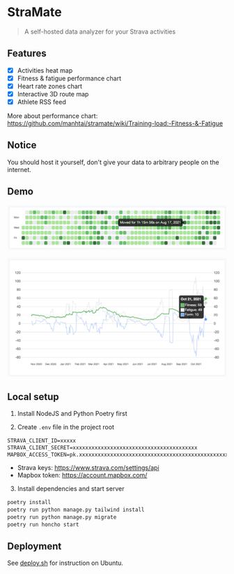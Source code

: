 # StraMate

> A self-hosted data analyzer for your Strava activities

## Features

- [x] Activities heat map
- [x] Fitness & fatigue performance chart
- [x] Heart rate zones chart
- [x] Interactive 3D route map
- [x] Athlete RSS feed

More about performance chart: https://github.com/manhtai/stramate/wiki/Training-load:-Fitness-&-Fatigue

## Notice

You should host it yourself, don't give your data to arbitrary people on the internet.


## Demo

![Heat](./theme/static/img/heatmap.png)

![Training](./theme/static/img/fitness.png)

## Local setup

1. Install NodeJS and Python Poetry first

2. Create `.env` file in the project root

```
STRAVA_CLIENT_ID=xxxxx
STRAVA_CLIENT_SECRET=xxxxxxxxxxxxxxxxxxxxxxxxxxxxxxxxxxxxxxxx
MAPBOX_ACCESS_TOKEN=pk.xxxxxxxxxxxxxxxxxxxxxxxxxxxxxxxxxxxxxxxxxxxxxxxxxxxxxxxxxxxxxxxxxxxxxxxxxxxxxxxxxxxxxx
```

- Strava keys: https://www.strava.com/settings/api
- Mapbox token: https://account.mapbox.com/


3. Install dependencies and start server

```sh
poetry install
poetry run python manage.py tailwind install
poetry run python manage.py migrate
poetry run honcho start
```


## Deployment

See [deploy.sh](./deploy.sh) for instruction on Ubuntu.
